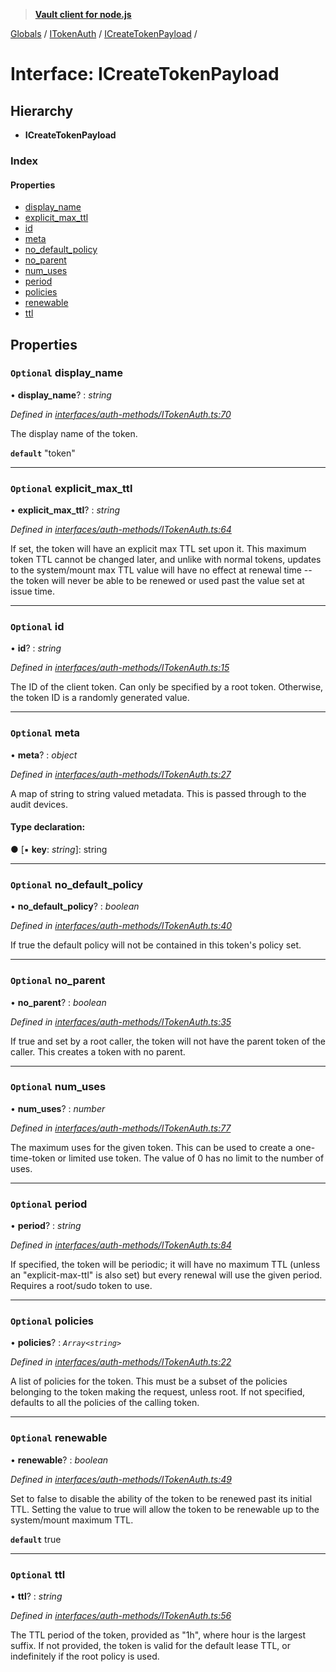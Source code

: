 > **[Vault client for node.js](../README.md)**

[Globals](../globals.md) / [ITokenAuth](../modules/itokenauth.md) / [ICreateTokenPayload](itokenauth.icreatetokenpayload.md) /

# Interface: ICreateTokenPayload

## Hierarchy

* **ICreateTokenPayload**

### Index

#### Properties

* [display_name](itokenauth.icreatetokenpayload.md#optional-display_name)
* [explicit_max_ttl](itokenauth.icreatetokenpayload.md#optional-explicit_max_ttl)
* [id](itokenauth.icreatetokenpayload.md#optional-id)
* [meta](itokenauth.icreatetokenpayload.md#optional-meta)
* [no_default_policy](itokenauth.icreatetokenpayload.md#optional-no_default_policy)
* [no_parent](itokenauth.icreatetokenpayload.md#optional-no_parent)
* [num_uses](itokenauth.icreatetokenpayload.md#optional-num_uses)
* [period](itokenauth.icreatetokenpayload.md#optional-period)
* [policies](itokenauth.icreatetokenpayload.md#optional-policies)
* [renewable](itokenauth.icreatetokenpayload.md#optional-renewable)
* [ttl](itokenauth.icreatetokenpayload.md#optional-ttl)

## Properties

### `Optional` display_name

• **display_name**? : *string*

*Defined in [interfaces/auth-methods/ITokenAuth.ts:70](https://github.com/theogravity/vault-tacular/blob/c36eea1/src/interfaces/auth-methods/ITokenAuth.ts#L70)*

The display name of the token.

**`default`** "token"

___

### `Optional` explicit_max_ttl

• **explicit_max_ttl**? : *string*

*Defined in [interfaces/auth-methods/ITokenAuth.ts:64](https://github.com/theogravity/vault-tacular/blob/c36eea1/src/interfaces/auth-methods/ITokenAuth.ts#L64)*

If set, the token will have an explicit max TTL set upon it. This maximum token TTL
cannot be changed later, and unlike with normal tokens, updates to the system/mount
max TTL value will have no effect at renewal time -- the token will never be able to
be renewed or used past the value set at issue time.

___

### `Optional` id

• **id**? : *string*

*Defined in [interfaces/auth-methods/ITokenAuth.ts:15](https://github.com/theogravity/vault-tacular/blob/c36eea1/src/interfaces/auth-methods/ITokenAuth.ts#L15)*

The ID of the client token. Can only be specified by a root token. Otherwise,
the token ID is a randomly generated value.

___

### `Optional` meta

• **meta**? : *object*

*Defined in [interfaces/auth-methods/ITokenAuth.ts:27](https://github.com/theogravity/vault-tacular/blob/c36eea1/src/interfaces/auth-methods/ITokenAuth.ts#L27)*

A map of string to string valued metadata. This is passed through to the audit devices.

#### Type declaration:

● \[▪ **key**: *string*\]: string

___

### `Optional` no_default_policy

• **no_default_policy**? : *boolean*

*Defined in [interfaces/auth-methods/ITokenAuth.ts:40](https://github.com/theogravity/vault-tacular/blob/c36eea1/src/interfaces/auth-methods/ITokenAuth.ts#L40)*

If true the default policy will not be contained in this token's policy set.

___

### `Optional` no_parent

• **no_parent**? : *boolean*

*Defined in [interfaces/auth-methods/ITokenAuth.ts:35](https://github.com/theogravity/vault-tacular/blob/c36eea1/src/interfaces/auth-methods/ITokenAuth.ts#L35)*

If true and set by a root caller, the token will not have the parent token of the caller.
This creates a token with no parent.

___

### `Optional` num_uses

• **num_uses**? : *number*

*Defined in [interfaces/auth-methods/ITokenAuth.ts:77](https://github.com/theogravity/vault-tacular/blob/c36eea1/src/interfaces/auth-methods/ITokenAuth.ts#L77)*

The maximum uses for the given token.
This can be used to create a one-time-token or limited use token.
The value of 0 has no limit to the number of uses.

___

### `Optional` period

• **period**? : *string*

*Defined in [interfaces/auth-methods/ITokenAuth.ts:84](https://github.com/theogravity/vault-tacular/blob/c36eea1/src/interfaces/auth-methods/ITokenAuth.ts#L84)*

If specified, the token will be periodic; it will have no maximum TTL
(unless an "explicit-max-ttl" is also set) but every renewal will use the given period.
Requires a root/sudo token to use.

___

### `Optional` policies

• **policies**? : *`Array<string>`*

*Defined in [interfaces/auth-methods/ITokenAuth.ts:22](https://github.com/theogravity/vault-tacular/blob/c36eea1/src/interfaces/auth-methods/ITokenAuth.ts#L22)*

A list of policies for the token. This must be a subset of the policies belonging to the
token making the request, unless root. If not specified, defaults to all the policies
of the calling token.

___

### `Optional` renewable

• **renewable**? : *boolean*

*Defined in [interfaces/auth-methods/ITokenAuth.ts:49](https://github.com/theogravity/vault-tacular/blob/c36eea1/src/interfaces/auth-methods/ITokenAuth.ts#L49)*

Set to false to disable the ability of the token to be renewed past its initial TTL.
Setting the value to true will allow the token to be renewable up to the system/mount
maximum TTL.

**`default`** true

___

### `Optional` ttl

• **ttl**? : *string*

*Defined in [interfaces/auth-methods/ITokenAuth.ts:56](https://github.com/theogravity/vault-tacular/blob/c36eea1/src/interfaces/auth-methods/ITokenAuth.ts#L56)*

The TTL period of the token, provided as "1h", where hour is the largest suffix.
If not provided, the token is valid for the default lease TTL,
or indefinitely if the root policy is used.
